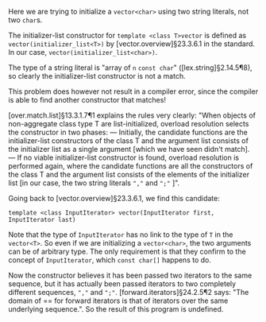 Here we are trying to initialize a `vector<char>` using two string literals, not two `char`s. 

The initializer-list constructor for `template <class T>vector` is defined as `vector(initializer_list<T>)` by [vector.overview]§23.3.6.1 in the standard. In our case, `vector(initializer_list<char>)`.

The type of a string literal is "array of `n` `const char`" ([lex.string]§2.14.5¶8), so clearly the initializer-list constructor is not a match.

This problem does however not result in a compiler error, since the compiler is able to find another constructor that matches!

[over.match.list]§13.3.1.7¶1 explains the rules very clearly:
"When objects of non-aggregate class type T are list-initialized, overload resolution selects the constructor in two phases:
— Initially, the candidate functions are the initializer-list constructors of the class T and the argument list consists of the initializer list as a single argument [which we have seen didn't match].
— If no viable initializer-list constructor is found, overload resolution is performed again, where the candidate functions are all the constructors of the class T and the argument list consists of the elements of the initializer list [in our case, the two string literals `","` and `";"` ]".

Going back to [vector.overview]§23.3.6.1, we find this candidate:

`template <class InputIterator> vector(InputIterator first, InputIterator last)`

Note that the type of `InputIterator` has no link to the type of `T` in the `vector<T>`. So even if we are initializing a `vector<char>`, the two arguments can be of arbitrary type. The only requirement is that they confirm to the concept of `InputIterator`, which `const char[]` happens to do.

Now the constructor believes it has been passed two iterators to the same sequence, but it has actually been passed iterators to two completely different sequences, `","` and `";"`. [forward.iterators]§24.2.5¶2 says: "The domain of == for forward iterators is that of iterators over the same underlying sequence.". So the result of this program is undefined.